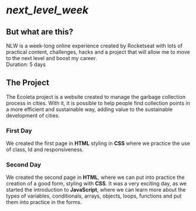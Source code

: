 # _next_level_week_

 <h2> But what are this? </h2>
 NLW is a week-long online experience created by Rocketseat with lots of practical content, challenges, hacks and a project that will allow me to move to the next level and boost my career.<br>
 Duration: 5 days
<h2>The Project</h2>
The Ecoleta project is a website created to manage the garbage collection process in cities. With it, it is possible to help people find collection points in a more efficient and sustainable way, adding value to the sustainable development of cities.

<h3>First Day</h3>

We created the first page in <strong>HTML</strong> styling in <strong>CSS</strong> where we practice the use of class, Id and responsiveness.

<h3>Second Day</h3>

We created the second page in <strong>HTML</strong>, where we can put into practice the creation of a good form, styling with <strong>CSS</strong>. It was a very exciting day, as we started the introduction to <strong>JavaScript</strong>, where we can learn more about the types of variables, conditionals, arrays, objects, loops, functions and put them into practice in the forms.
